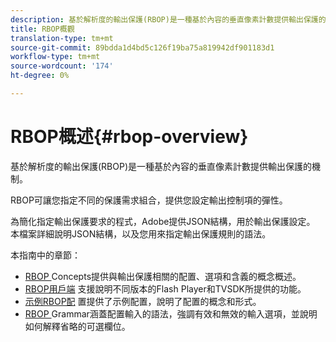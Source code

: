 ```yaml
---
description: 基於解析度的輸出保護(RBOP)是一種基於內容的垂直像素計數提供輸出保護的機制。
title: RBOP概觀
translation-type: tm+mt
source-git-commit: 89bdda1d4bd5c126f19ba75a819942df901183d1
workflow-type: tm+mt
source-wordcount: '174'
ht-degree: 0%

---
```



# RBOP概述{#rbop-overview}

基於解析度的輸出保護(RBOP)是一種基於內容的垂直像素計數提供輸出保護的機制。

RBOP可讓您指定不同的保護需求組合，提供您設定輸出控制項的彈性。

為簡化指定輸出保護要求的程式，Adobe提供JSON結構，用於輸出保護設定。 本檔案詳細說明JSON結構，以及您用來指定輸出保護規則的語法。

本指南中的章節：

* [RBOP ](../RBOP/output-protection-concepts.md) Concepts提供與輸出保護相關的配置、選項和含義的概念概述。
* [RBOP用戶端](../RBOP/client-support.md) 支援說明不同版本的Flash Player和TVSDK所提供的功能。
* [示例RBOP配](../RBOP/sample-output-protection-config.md) 置提供了示例配置，說明了配置的概念和形式。
* [RBOP ](../RBOP/output-protection-grammar.md) Grammar涵蓋配置輸入的語法，強調有效和無效的輸入選項，並說明如何解釋省略的可選欄位。

